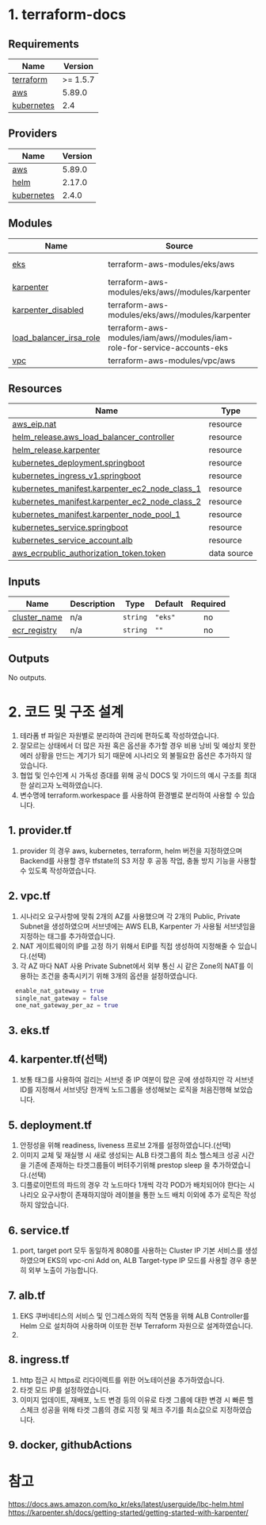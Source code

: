 # 1. terraform-docs 
<!-- BEGIN_TF_DOCS -->
## Requirements

| Name | Version |
|------|---------|
| <a name="requirement_terraform"></a> [terraform](#requirement\_terraform) | >= 1.5.7 |
| <a name="requirement_aws"></a> [aws](#requirement\_aws) | 5.89.0 |
| <a name="requirement_kubernetes"></a> [kubernetes](#requirement\_kubernetes) | 2.4 |

## Providers

| Name | Version |
|------|---------|
| <a name="provider_aws"></a> [aws](#provider\_aws) | 5.89.0 |
| <a name="provider_helm"></a> [helm](#provider\_helm) | 2.17.0 |
| <a name="provider_kubernetes"></a> [kubernetes](#provider\_kubernetes) | 2.4.0 |

## Modules

| Name | Source | Version |
|------|--------|---------|
| <a name="module_eks"></a> [eks](#module\_eks) | terraform-aws-modules/eks/aws | ~> 20.31 |
| <a name="module_karpenter"></a> [karpenter](#module\_karpenter) | terraform-aws-modules/eks/aws//modules/karpenter | n/a |
| <a name="module_karpenter_disabled"></a> [karpenter\_disabled](#module\_karpenter\_disabled) | terraform-aws-modules/eks/aws//modules/karpenter | n/a |
| <a name="module_load_balancer_irsa_role"></a> [load\_balancer\_irsa\_role](#module\_load\_balancer\_irsa\_role) | terraform-aws-modules/iam/aws//modules/iam-role-for-service-accounts-eks | n/a |
| <a name="module_vpc"></a> [vpc](#module\_vpc) | terraform-aws-modules/vpc/aws | n/a |

## Resources

| Name | Type |
|------|------|
| [aws_eip.nat](https://registry.terraform.io/providers/hashicorp/aws/5.89.0/docs/resources/eip) | resource |
| [helm_release.aws_load_balancer_controller](https://registry.terraform.io/providers/hashicorp/helm/latest/docs/resources/release) | resource |
| [helm_release.karpenter](https://registry.terraform.io/providers/hashicorp/helm/latest/docs/resources/release) | resource |
| [kubernetes_deployment.springboot](https://registry.terraform.io/providers/hashicorp/kubernetes/2.4/docs/resources/deployment) | resource |
| [kubernetes_ingress_v1.springboot](https://registry.terraform.io/providers/hashicorp/kubernetes/2.4/docs/resources/ingress_v1) | resource |
| [kubernetes_manifest.karpenter_ec2_node_class_1](https://registry.terraform.io/providers/hashicorp/kubernetes/2.4/docs/resources/manifest) | resource |
| [kubernetes_manifest.karpenter_ec2_node_class_2](https://registry.terraform.io/providers/hashicorp/kubernetes/2.4/docs/resources/manifest) | resource |
| [kubernetes_manifest.karpenter_node_pool_1](https://registry.terraform.io/providers/hashicorp/kubernetes/2.4/docs/resources/manifest) | resource |
| [kubernetes_service.springboot](https://registry.terraform.io/providers/hashicorp/kubernetes/2.4/docs/resources/service) | resource |
| [kubernetes_service_account.alb](https://registry.terraform.io/providers/hashicorp/kubernetes/2.4/docs/resources/service_account) | resource |
| [aws_ecrpublic_authorization_token.token](https://registry.terraform.io/providers/hashicorp/aws/5.89.0/docs/data-sources/ecrpublic_authorization_token) | data source |

## Inputs

| Name | Description | Type | Default | Required |
|------|-------------|------|---------|:--------:|
| <a name="input_cluster_name"></a> [cluster\_name](#input\_cluster\_name) | n/a | `string` | `"eks"` | no |
| <a name="input_ecr_registry"></a> [ecr\_registry](#input\_ecr\_registry) | n/a | `string` | `""` | no |

## Outputs

No outputs.
<!-- END_TF_DOCS -->

# 2. 코드 및 구조 설계
1. 테라폼 tf 파일은 자원별로 분리하여 관리에 편하도록 작성하였습니다.
2. 잘모르는 상태에서 더 많은 자원 혹은 옵션을 추가할 경우 비용 낭비 및 예상치 못한 에러 상황을 만드는 계기가 되기 때문에 시나리오 외 불필요한 옵션은 추가하지 않았습니다.
3. 협업 및 인수인계 시 가독성 증대를 위해 공식 DOCS 및 가이드의 예시 구조를 최대한 살리고자 노력하였습니다.
4. 변수명에 terraform.workespace 를 사용하여 환경별로 분리하여 사용할 수 있습니다.

## 1. provider.tf
1. provider 의 경우 aws, kubernetes, terraform, helm 버전을 지정하였으며 Backend를 사용할 경우 tfstate의 S3 저장 후 공동 작업, 충돌 방지 기능을 사용할 수 있도록 작성하였습니다.

## 2. vpc.tf
1. 시나리오 요구사항에 맞춰 2개의 AZ를 사용했으며 각 2개의 Public, Private Subnet을 생성하였으며 서브넷에는 AWS ELB, Karpenter 가 사용될 서브넷임을 지정하는 태그를 추가하였습니다.
2. NAT 게이트웨이의 IP를 고정 하기 위해서 EIP를 직접 생성하여 지정해줄 수 있습니다.(선택)
3. 각 AZ 마다 NAT 사용 Private Subnet에서 외부 통신 시 같은 Zone의 NAT를 이용하는 조건을 충족시키기 위해 3개의 옵션을 설정하였습니다.
```terraform
  enable_nat_gateway = true
  single_nat_gateway = false
  one_nat_gateway_per_az = true
```

## 3. eks.tf

## 4. karpenter.tf(선택)
1. 보통 태그를 사용하여 걸리는 서브넷 중 IP 여분이 많은 곳에 생성하지만 각 서브넷 ID를 지정해서 서브넷당 한개씩 노드그룹을 생성해보는 로직을 처음진행해 보았습니다.

## 5. deployment.tf
1. 안정성을 위해 readiness, liveness 프로브 2개를 설정하였습니다.(선택)
2. 이미지 교체 및 재실행 시 새로 생성되는 ALB 타겟그룹의 최소 헬스체크 성공 시간을 기존에 존재하는 타겟그룹들이 버텨주기위해 prestop sleep 을 추가하였습니다.(선택)
3. 디플로이먼트의 파드의 경우 각 노드마다 1개씩 각각 POD가 배치되어야 한다는 시나리오 요구사항이 존재하지않아 레이블을 통한 노드 배치 이외에 추가 로직은 작성하지 않았습니다.

## 6. service.tf
1. port, target port 모두 동일하게 8080를 사용하는 Cluster IP 기본 서비스를 생성하였으며 EKS의 vpc-cni Add on, ALB Target-type IP 모드를 사용할 경우 충분히 외부 노출이 가능합니다. 

## 7. alb.tf
1. EKS 쿠버네티스의 서비스 및 인그레스와의 직적 연동을 위해 ALB Controller를 Helm 으로 설치하여 사용하며 이또한 전부 Terraform 자원으로 설계하였습니다.
2. 

## 8. ingress.tf
1. http 접근 시 https로 리다이렉트를 위한 어노테이션을 추가하였습니다.
2. 타겟 모드 IP를 설정하였습니다.
3. 이미지 업데이트, 재배포, 노드 변경 등의 이유로 타겟 그룹에 대한 변경 시 빠른 헬스체크 성공을 위해 타겟 그룹의 경로 지정 및 체크 주기를 최소값으로 지정하였습니다.

## 9. docker, githubActions


# 참고
https://docs.aws.amazon.com/ko_kr/eks/latest/userguide/lbc-helm.html
https://karpenter.sh/docs/getting-started/getting-started-with-karpenter/
